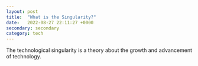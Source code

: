 ```yaml
---
layout: post
title:  "What is the Singularity?"
date:   2022-08-27 22:11:27 +0000
secondary: secondary
category: tech
---
```

The technological singularity is a theory about the growth and advancement of technology. 
